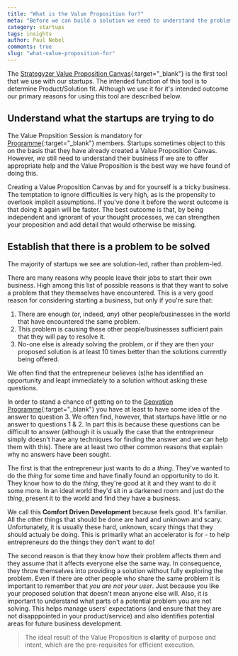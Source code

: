 ```yaml
---
title: "What is the Value Proposition for?"
meta: "Before we can build a solution we need to understand the problem. Then we can test how well our solution fits the problem."
category: startups
tags: insights
author: Paul Nebel
comments: true
slug: "what-value-proposition-for"
---
```


The [Strategyzer Value Proposition Canvas](https://assets.strategyzer.com/assets/resources/the-value-proposition-canvas-instruction-manual.pdf){:target="_blank"} is the first tool that we use with our startups.  The intended function of this tool is to determine Product/Solution fit.  Although we use it for it's intended outcome our primary reasons for using this tool are described below.


## Understand what the startups are trying to do
The Value Propsition Session is mandatory for [Programme](https://geovation.uk/accelerator/){:target="_blank"} members.  Startups sometimes object to this on the basis that they have already created a Value Proposition Canvas. However, *we* still need to understand their business if we are to offer appropriate help and the Value Proposition is the best way we have found of doing this.

Creating a Value Proposition Canvas by and for yourself is a tricky business. The temptation to ignore difficulties is very high, as is the propensity to overlook implicit assumptions.  If you've done it before the worst outcome is that doing it again will be faster.  The best outcome is that, by being independent and ignorant of your thought processes, we can strengthen your proposition and add detail that would otherwise be missing.   


## Establish that there is a problem to be solved
The majority of startups we see are solution-led, rather than problem-led.

There are many reasons why people leave their jobs to start their own business.  High among this list of possible reasons is that they want to solve a problem that they themselves have encountered.  This is a very good reason for considering starting a business, but only if you're sure that:

 1. There are enough (or, indeed, *any*) other people/businesses in the world that have encountered the same problem.
 2. This problem is causing these other people/businesses sufficient pain that they will pay to resolve it.
 3. No-one else is already solving the problem, or if they are then your proposed solution is at least 10 times better than the solutions currently being offered.

We often find that the entrepreneur believes (s)he has identified an opportunity and leapt immediately to a solution without asking these questions.

In order to stand a chance of getting on to the [Geovation Programme](https://geovation.uk/accelerator/){:target="_blank"} you have at least to have some idea of the answer to question 3. We often find, however, that startups have little or no answer to questions 1 & 2.  In part this is because these questions can be difficult to answer (although it is usually the case that the entrepreneur simply doesn't have any techniques for finding the answer and we can help them with this).  There are at least two other common reasons that explain why no answers have been sought.

The first is that the entrepreneur just wants to do a *thing*.  They've wanted to do the *thing* for some time and have finally found an opportunity to do it.  They know how to do the *thing*, they're good at it and they want to do it some more. In an ideal world they'd sit in a darkened room and just do the *thing*, present it to the world and find they have a business.

We call this **Comfort Driven Development** because feels good. It's familiar. All the other things that should be done are hard and unknown and scary.  Unfortunately, it is usually these hard, unknown, scary things that they should actualy be doing.  This is primarily what an accelerator is for - to help entrepreneurs  do the things they don't want to do!

The second reason is that they know how their problem affects them and they assume that it affects everyone else the same way.  In consequence, they throw themselves into providing a solution without fully exploring the problem.  Even if there are other people who share the same problem it is important to remember that *you are not your user*.  Just because you like your proposed solution that doesn't mean anyone else will.  Also, it is important to understand what parts of a potential problem you are not solving.  This helps manage users' expectations (and ensure that they are not disapppointed in your product/service) and also identifies potential areas for future business development.

> The ideal result of the Value Proposition is **clarity** of purpose and intent, which are the pre-requisites for efficient execution.